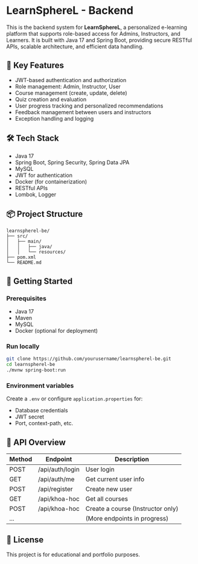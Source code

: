 # LearnSphereL - Backend

This is the backend system for **LearnSphereL**, a personalized e-learning platform that supports role-based access for Admins, Instructors, and Learners. It is built with Java 17 and Spring Boot, providing secure RESTful APIs, scalable architecture, and efficient data handling.

## 🌟 Key Features

- JWT-based authentication and authorization  
- Role management: Admin, Instructor, User  
- Course management (create, update, delete)  
- Quiz creation and evaluation  
- User progress tracking and personalized recommendations  
- Feedback management between users and instructors  
- Exception handling and logging

## 🛠️ Tech Stack

- Java 17  
- Spring Boot, Spring Security, Spring Data JPA  
- MySQL  
- JWT for authentication  
- Docker (for containerization)  
- RESTful APIs  
- Lombok, Logger

## 📦 Project Structure

```
learnspherel-be/
├── src/
│   ├── main/
│   │   ├── java/
│   │   └── resources/
├── pom.xml
└── README.md
```

## 🚀 Getting Started

### Prerequisites
- Java 17
- Maven
- MySQL
- Docker (optional for deployment)

### Run locally

```bash
git clone https://github.com/yourusername/learnspherel-be.git
cd learnspherel-be
./mvnw spring-boot:run
```

### Environment variables
Create a `.env` or configure `application.properties` for:
- Database credentials
- JWT secret
- Port, context-path, etc.

## 🧪 API Overview

| Method | Endpoint             | Description                          |
|--------|----------------------|--------------------------------------|
| POST   | /api/auth/login      | User login                           |
| GET    | /api/auth/me         | Get current user info                |
| POST   | /api/register        | Create new user                      |
| GET    | /api/khoa-hoc        | Get all courses                      |
| POST   | /api/khoa-hoc        | Create a course (Instructor only)    |
| ...    |                      | (More endpoints in progress)         |

## 📄 License

This project is for educational and portfolio purposes.
